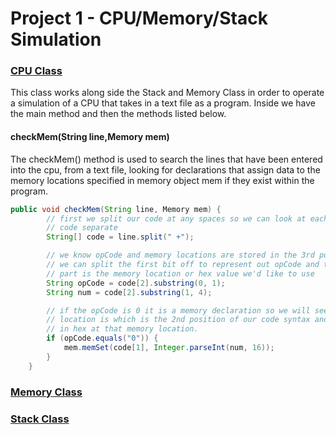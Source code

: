 # Project 1 - CPU/Memory/Stack Simulation
### [CPU Class](https://github.com/jduda27/Operating-Systems/blob/master/Project_1%20-CPU_SIM/CPU.java)
This class works along side the Stack and Memory Class in order to operate a simulation of a CPU that takes in a text file as a program. Inside we have the main method and then the methods listed below.

#### checkMem(String line,Memory mem)
The checkMem() method is used to search the lines that have been entered into the cpu, from a text file, looking for declarations that assign data to the memory locations specified in memory object mem if they exist within the program.
```Java
public void checkMem(String line, Memory mem) {
		// first we split our code at any spaces so we can look at each piece of the
		// code separate
		String[] code = line.split(" +");

		// we know opCode and memory locations are stored in the 3rd position and that
		// we can split the first bit off to represent out opCode and the remaining
		// part is the memory location or hex value we'd like to use
		String opCode = code[2].substring(0, 1);
		String num = code[2].substring(1, 4);

		// if the opCode is 0 it is a memory declaration so we will see what that memory
		// location is which is the 2nd position of our code syntax and we set the value
		// in hex at that memory location.
		if (opCode.equals("0")) {
			mem.memSet(code[1], Integer.parseInt(num, 16));
		}
	}
```


### [Memory Class](https://github.com/jduda27/Operating-Systems/blob/master/Project_1%20-CPU_SIM/Memory.java)
### [Stack Class](https://github.com/jduda27/Operating-Systems/blob/master/Project_1%20-CPU_SIM/Stack.java)
